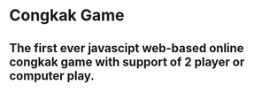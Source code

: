 # Congkak Game
## The first ever javascipt web-based online congkak game with support of 2 player or computer play.
